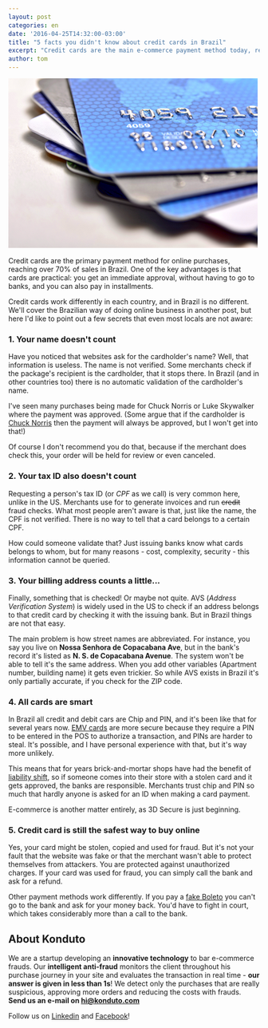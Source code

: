 ```yaml
---
layout: post
categories: en
date: '2016-04-25T14:32:00-03:00'
title: "5 facts you didn't know about credit cards in Brazil"
excerpt: "Credit cards are the main e-commerce payment method today, reaching over 70% of purchases in Brazil. Check out some secret facts you might not know about the credit card in Brazil"
author: tom
---
```


![cards](/images/160415-cards.png)

Credit cards are the primary payment method for online purchases, reaching over 70% of sales in Brazil. One of the key advantages is that cards are practical: you get an immediate approval, without having to go to banks, and you can also pay in installments.

Credit cards work differently in each country, and in Brazil is no different. We'll cover the Brazilian way of doing online business in another post, but here I'd like to point out a few secrets that even most locals are not aware: 

### 1. Your name doesn't count

Have you noticed that websites ask for the cardholder's name? Well, that information is useless. The name is not verified. Some merchants check if the package's recipient is the cardholder, that it stops there. In Brazil (and in other countries too) there is no automatic validation of the cardholder's name.

I've seen many purchases being made for Chuck Norris or Luke Skywalker where the payment was approved. (Some argue that if the cardholder is [Chuck Norris](http://www.chucknorrisfacts.com/) then the payment will always be approved, but I won't get into that!)

Of course I don't recommend you do that, because if the merchant does check this, your order will be held for review or even canceled.

### 2. Your tax ID also doesn't count

Requesting a person's tax ID (or *CPF* as we call) is very common here, unlike in the US. Merchants use for to generate invoices and run <del datetime="2014-09-17T20:52:23+00:00">credit</del> fraud checks. What most people aren't aware is that, just like the name, the CPF is not verified. There is no way to tell that a card belongs to a certain CPF.

How could someone validate that? Just issuing banks know what cards belongs to whom, but for many reasons - cost, complexity, security - this information cannot be queried.

### 3. Your billing address counts a little...

Finally, something that is checked! Or maybe not quite. AVS (*Address Verification System*) is widely used in the US to check if an address belongs to that credit card by checking it with the issuing bank. But in Brazil things are not that easy.

The main problem is how street names are abbreviated. For instance, you say you live on **Nossa Senhora de Copacabana Ave**, but in the bank's record it's listed as **N. S. de Copacabana Avenue**. The system won't be able to tell it's the same address. When you add other variables (Apartment number, building name) it gets even trickier. So while AVS exists in Brazil it's only partially accurate, if you check for the ZIP code.

### 4. All cards are smart

In Brazil all credit and debit cars are Chip and PIN, and it's been like that for several years now. [EMV cards](https://www.chasepaymentech.com/faq_emv_chip_card_technology.html) are more secure because they require a PIN to be entered in the POS to authorize a transaction, and PINs are harder to steal. It's possible, and I have personal experience with that, but it's way more unlikely.

This means that for years brick-and-mortar shops have had the benefit of [liability shift](https://en.wikipedia.org/wiki/EMV#Differences_and_benefits_of_EMV), so if someone comes into their store with a stolen card and it gets approved, the banks are responsible. Merchants trust chip and PIN so much that hardly anyone is asked for an ID when making a card payment.

E-commerce is another matter entirely, as 3D Secure is just beginning.

### 5. Credit card is still the safest way to buy online

Yes, your card might be stolen, copied and used for fraud. But it's not your fault that the website was fake or that the merchant wasn't able to protect themselves from attackers. You are protected against unauthorized charges. If your card was used for fraud, you can simply call the bank and ask for a refund.

Other payment methods work differently. If you pay a [fake Boleto](http://krebsonsecurity.com/2014/07/brazilian-boleto-bandits-bilk-billions/) you can't go to the bank and ask for your money back. You'd have to fight in court, which takes considerably more than a call to the bank.

## About Konduto

We are a startup developing an **innovative technology** to bar e-commerce frauds. Our **intelligent anti-fraud** monitors the client throughout his purchase journey in your site and evaluates the transaction in real time - **our answer is given in less than 1s**! We detect only the purchases that are really suspicious, approving more orders and reducing the costs with frauds. **Send us an e-mail on [hi@konduto.com](mailto:hi@konduto.com)**

Follow us on [Linkedin](https://www.linkedin.com/company/konduto?trk=company_logo) and [Facebook](https://www.facebook.com/konduto?fref=ts)!

